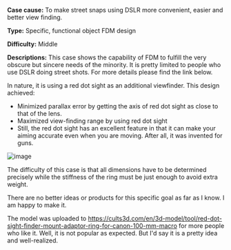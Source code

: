 **Case cause:** To make street snaps using DSLR more convenient, easier and better view finding. 

**Type:** Specific, functional object FDM design

**Difficulty:** Middle

**Descriptions:** This case shows the capability of FDM to fulfill the very obscure but sincere needs of the minority. It is pretty limited to people who use DSLR doing street shots. For more details please find the link below. 

In nature, it is using a red dot sight as an additional viewfinder. This design achieved: 
- Minimized parallax error by getting the axis of red dot sight as close to that of the lens.
- Maximized view-finding range by using red dot sight
- Still, the red dot sight has an excellent feature in that it can make your aiming accurate even when you are moving. After all, it was invented for guns.

![image](https://github.com/treesess/STEAMRELAY/assets/20311124/d55b36ea-be36-4222-ac22-d06602259b05)

The difficulty of this case is that all dimensions have to be determined precisely while the stiffness of the ring must be just enough to avoid extra weight. 

There are no better ideas or products for this specific goal as far as I know. I am happy to make it. 

The model was uploaded to https://cults3d.com/en/3d-model/tool/red-dot-sight-finder-mount-adaptor-ring-for-canon-100-mm-macro for more people who like it. Well, it is not popular as expected. But I'd say it is a pretty idea and well-realized. 
